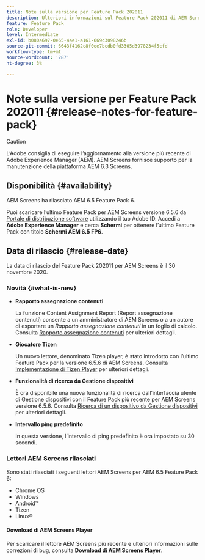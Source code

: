 ```yaml
---
title: Note sulla versione per Feature Pack 202011
description: Ulteriori informazioni sul Feature Pack 202011 di AEM Screens rilasciato il 30 novembre 2020.
feature: Feature Pack
role: Developer
level: Intermediate
exl-id: b080a697-0e65-4ae1-a161-669c3098246b
source-git-commit: 6643f4162c8f0ee7bcdb0fd3305d3978234f5cfd
workflow-type: tm+mt
source-wordcount: '287'
ht-degree: 3%

---
```


# Note sulla versione per Feature Pack 202011 {#release-notes-for-feature-pack}

>[!CAUTION]
>L’Adobe consiglia di eseguire l’aggiornamento alla versione più recente di Adobe Experience Manager (AEM). AEM Screens fornisce supporto per la manutenzione della piattaforma AEM 6.3 Screens.

## Disponibilità {#availability}

AEM Screens ha rilasciato AEM 6.5 Feature Pack 6.

Puoi scaricare l’ultimo Feature Pack per AEM Screens versione 6.5.6 da [Portale di distribuzione software](https://experience.adobe.com/#/downloads/content/software-distribution/it/aem.html) utilizzando il tuo Adobe ID. Accedi a **Adobe Experience Manager** e cerca **Schermi** per ottenere l’ultimo Feature Pack con titolo **Schermi AEM 6.5 FP6**.

## Data di rilascio {#release-date}

La data di rilascio del Feature Pack 202011 per AEM Screens è il 30 novembre 2020.

### Novità {#what-is-new}

* **Rapporto assegnazione contenuti**

  La funzione Content Assignment Report (Report assegnazione contenuti) consente a un amministratore di AEM Screens o a un autore di esportare un *Rapporto assegnazione contenuti* in un foglio di calcolo.
Consulta [Rapporto assegnazione contenuti](/help/user-guide/content-assignment-report.md) per ulteriori dettagli.


* **Giocatore Tizen**

  Un nuovo lettore, denominato Tizen player, è stato introdotto con l’ultimo Feature Pack per la versione 6.5.6 di AEM Screens.
Consulta [Implementazione di Tizen Player](/help/user-guide/tizen-player.md) per ulteriori dettagli.

* **Funzionalità di ricerca da Gestione dispositivi**

  È ora disponibile una nuova funzionalità di ricerca dall’interfaccia utente di Gestione dispositivi con il Feature Pack più recente per AEM Screens versione 6.5.6.
Consulta [Ricerca di un dispositivo da Gestione dispositivi](/help/user-guide/device-registration.md#search-device) per ulteriori dettagli.

* **Intervallo ping predefinito**

  In questa versione, l’intervallo di ping predefinito è ora impostato su 30 secondi.

### Lettori AEM Screens rilasciati

Sono stati rilasciati i seguenti lettori AEM Screens per AEM 6.5 Feature Pack 6:

* Chrome OS
* Windows
* Android™
* Tizen
* Linux®

#### Download di AEM Screens Player

Per scaricare il lettore AEM Screens più recente e ulteriori informazioni sulle correzioni di bug, consulta **[Download di AEM Screens Player](https://download.macromedia.com/screens/index.html)**.
